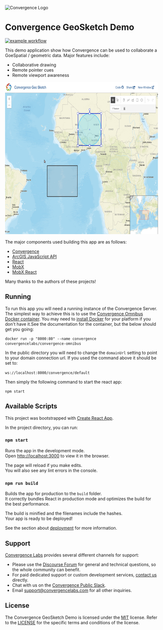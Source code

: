 <img alt="Convergence Logo" height="75" src="https://convergence.io/assets/img/convergence-logo.png" >

# Convergence GeoSketch Demo
[![example workflow](https://github.com/convergencelabs/geo-sketch-demo/actions/workflows/build.yml/badge.svg)
](https://github.com/convergencelabs/geo-sketch-demo/actions/workflows/build.yml)

This demo application show how Convergence can be used to collaborate a GoeSpatial / geometric data. Major features include:

  * Collaborative drawing
  * Remote pointer cues
  * Remote viewport awareness

<div align="center">
  <img alt="screenshot" height="500" src="assets/screenshot.png" >
</div>

The major components used building this app are as follows:
  * [Convergence](https://convergence.io)
  * [ArcGIS JavaScript API](https://developers.arcgis.com/javascript/)
  * [React](https://reactjs.org/)
  * [MobX](https://mobx.js.org/)
  * [MobX React](https://mobx.js.org/)
  
Many thanks to the authors of these projects!

## Running
To run this app you will need a running instance of the Convergence Server. The simplest way to achieve this is to use the [Convergence Omnibus Docker container](https://hub.docker.com/r/convergencelabs/convergence-omnibus). You may need to [install Docker](https://docs.docker.com/get-docker/) for your platform if you don't have it.See the documentation for the container, but the below should get you going:  

```shell script
docker run -p "8000:80" --name convergence convergencelabs/convergence-omnibus
```

In the public directory you will need to change the `domainUrl` setting to point to your domain connection url.  If you used the command above it should be set to:

`ws://localhost:8000/convergence/default`

Then simply the following command to start the react app: 

```shell script
npm start
```


## Available Scripts
This project was bootstrapped with [Create React App](https://github.com/facebook/create-react-app).

In the project directory, you can run:

### `npm start`

Runs the app in the development mode.<br />
Open [http://localhost:3000](http://localhost:3000) to view it in the browser.

The page will reload if you make edits.<br />
You will also see any lint errors in the console.

### `npm run build`

Builds the app for production to the `build` folder.<br />
It correctly bundles React in production mode and optimizes the build for the best performance.

The build is minified and the filenames include the hashes.<br />
Your app is ready to be deployed!

See the section about [deployment](https://facebook.github.io/create-react-app/docs/deployment) for more information.


## Support
[Convergence Labs](https://convergencelabs.com) provides several different channels for support:

- Please use the [Discourse Forum](https://forum.convergence.io) for general and technical questions, so the whole community can benefit.
- For paid dedicated support or custom development services, [contact us](https://convergence.io/contact-sales/) directly.
- Chat with us on the [Convergence Public Slack](https://slack.convergence.io).
- Email <support@convergencelabs.com> for all other inquiries.

## License
The Convergence GeoSketch Demo is licensed under the [MIT](LICENSE) license. Refer to the [LICENSE](LICENSE) for the specific terms and conditions of the license.
